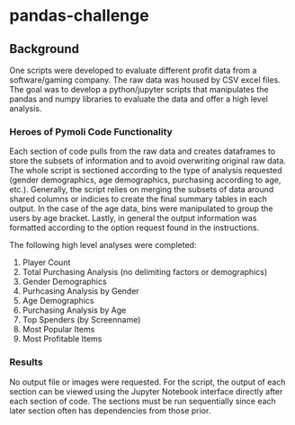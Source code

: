 # pandas-challenge


## Background 

One scripts were developed to evaluate different profit data from a software/gaming company. The raw data was housed by CSV excel files. The goal was to develop a python/jupyter scripts that manipulates the pandas and numpy libraries to evaluate the data and offer a high level analysis.

### Heroes of Pymoli Code Functionality

Each section of code pulls from the raw data and creates dataframes to store the subsets of information and to avoid overwriting original raw data. The whole script is sectioned according to the type of analysis requested (gender demographics, age demographics, purchasing according to age, etc.). Generally, the script relies on merging the subsets of data around shared columns or indicies to create the final summary tables in each output. In the case of the age data, bins were manipulated to group the users by age bracket. Lastly, in general the output information was formatted according to the option request found in the instructions. 

The following high level analyses were completed: 

1. Player Count
2. Total Purchasing Analysis (no delimiting factors or demographics)
3. Gender Demographics
4. Purhcasing Analysis by Gender
5. Age Demographics 
6. Purchasing Analysis by Age
7. Top Spenders (by Screenname)
8. Most Popular Items 
9. Most Profitable Items

### Results 

No output file or images were requested. For the script, the output of each section can be viewed using the Jupyter Notebook interface directly after each section of code. The sections must be run sequentially since each later section often has dependencies from those prior. 
